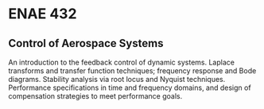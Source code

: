 # ENAE 432

## Control of Aerospace Systems

An introduction to the feedback control of dynamic systems. Laplace transforms and transfer function techniques; frequency response and Bode diagrams. Stability analysis via root locus and Nyquist techniques. Performance specifications in time and frequency domains, and design of compensation strategies to meet performance goals.
